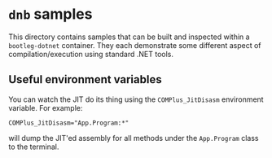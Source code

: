 # `dnb` samples

This directory contains samples that can be built and inspected within a `bootleg-dotnet` container. They each demonstrate some different aspect of compilation/execution using standard .NET tools.

## Useful environment variables

You can watch the JIT do its thing using the `COMPlus_JitDisasm` environment variable. For example:

```
COMPlus_JitDisasm="App.Program:*"
```

will dump the JIT'ed assembly for all methods under the `App.Program` class to the terminal.
